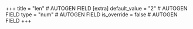 +++
title = "len" # AUTOGEN FIELD
[extra]
default_value = "2" # AUTOGEN FIELD
type = "num" # AUTOGEN FIELD
is_override = false # AUTOGEN FIELD
+++